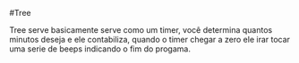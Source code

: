 #Tree

Tree serve basicamente serve como um timer, você determina quantos minutos deseja e ele contabiliza, quando o timer chegar a zero ele irar tocar uma serie de beeps indicando o fim do progama.